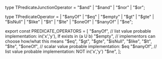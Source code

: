 type TPredicateJunctionOperator = "$and" | "$nand" | "$nor" | "$or";

type TPredicateOperator =
| "$anyOf"
  | "$eq"
| "$empty"
  | "$gt"
| "$gte"
  | "$isNull"
| "$like"
  | "$lt"
| "$lte"
  | "$oneOf"
| "$nanyOf"
  | "$ne";

export const PREDICATE_OPERATORS = [
"$anyOf", // list value probable implementation: in('x','y'), If exists in (a U b)
"$empty", // implementors can choose how/what this means
"$eq",
"$gt",
"$gte",
"$isNull",
"$like",
"$lt",
"$lte",
"$oneOf", // scalar value probable implementation: $eq
"$nanyOf", // list value probable implementation: NOT in('x','y')
"$ne",
];

